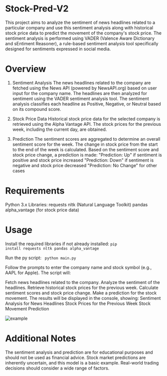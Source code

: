 # Stock-Pred-V2

This project aims to analyze the sentiment of news headlines related to a particular company and use this sentiment analysis along with historical stock price data to predict the movement of the company's stock price. The sentiment analysis is performed using VADER (Valence Aware Dictionary and sEntiment Reasoner), a rule-based sentiment analysis tool specifically designed for sentiments expressed in social media.

# Overview
1. Sentiment Analysis
The news headlines related to the company are fetched using the News API (powered by NewsAPI.org) based on user input for the company name.
The headlines are then analyzed for sentiment using the VADER sentiment analysis tool.
The sentiment analysis classifies each headline as Positive, Negative, or Neutral based on its compound score.

2. Stock Price Data
Historical stock price data for the selected company is retrieved using the Alpha Vantage API.
The stock prices for the previous week, including the current day, are obtained.

3. Prediction
The sentiment scores are aggregated to determine an overall sentiment score for the week.
The change in stock price from the start to the end of the week is calculated.
Based on the sentiment score and stock price change, a prediction is made:
"Prediction: Up" if sentiment is positive and stock price increased
"Prediction: Down" if sentiment is negative and stock price decreased
"Prediction: No Change" for other cases

# Requirements
Python 3.x
Libraries:
requests
nltk (Natural Language Toolkit)
pandas
alpha_vantage (for stock price data)

# Usage

Install the required libraries if not already installed:
<code>pip install requests nltk pandas alpha_vantage
 </code>

Run the py script:
<code> python main.py
</code>

Follow the prompts to enter the company name and stock symbol (e.g., AAPL for Apple).
The script will:

Fetch news headlines related to the company.
Analyze the sentiment of the headlines.
Retrieve historical stock prices for the previous week.
Calculate sentiment scores and stock price change.
Make a prediction for the stock movement.
The results will be displayed in the console, showing:
Sentiment Analysis for News Headlines
Stock Prices for the Previous Week
Stock Movement Prediction

![example](https://github.com/SrikarRP/Stock-Pred-V2/assets/152237612/8a80113d-4a15-4062-a574-39a647d8cb77)

# Additional Notes
The sentiment analysis and prediction are for educational purposes and should not be used as financial advice.
Stock market predictions are inherently uncertain, and this model is a basic example. Real-world trading decisions should consider a wide range of factors.

